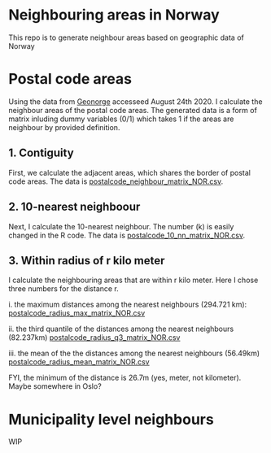 # Neighbouring areas in Norway
This repo is to generate neighbour areas based on geographic data of Norway

# Postal code areas

Using the data from [Geonorge](https://kartkatalog.geonorge.no/metadata/postnummeromraader/462a5297-33ef-438a-82a5-07fff5799be3) accesseed August 24th 2020.
I calculate the neighbour areas of the postal code areas.
The generated data is a form of matrix inluding dummy variables (0/1) which takes 1 if the areas are neighbour by provided definition. 

## 1. Contiguity
First, we calculate the adjacent areas, which shares the border of postal code areas. 
The data is [postalcode_neighbour_matrix_NOR.csv](https://github.com/keita43a/neighbour_area_norway/blob/master/postalcode_neighbour_matrix_NOR.csv).


## 2. 10-nearest neighboour
Next, I calculate the 10-nearest neighbour. 
The number (k) is easily changed in the R code.
The data is [postalcode_10_nn_matrix_NOR.csv](https://github.com/keita43a/neighbour_area_norway/blob/master/postalcode_10_nn_matrix_NOR.csv).

## 3. Within radius of r kilo meter
I calculate the neighbouring areas that are within r kilo meter.
Here I chose three numbers for the distance r.

i. the maximum distances among the nearest neighbours (294.721 km): [postalcode_radius_max_matrix_NOR.csv](https://github.com/keita43a/neighbour_area_norway/blob/master/postalcode_radius_max_matrix_NOR.csv)

ii. the third quantile of the distances among the nearest neighbours (82.237km) [postalcode_radius_q3_matrix_NOR.csv](https://github.com/keita43a/neighbour_area_norway/blob/master/postalcode_radius_q3_matrix_NOR.csv)

iii. the mean of the the distances among the nearest neighbours (56.49km) [postalcode_radius_mean_matrix_NOR.csv](https://github.com/keita43a/neighbour_area_norway/blob/master/postalcode_radius_mean_matrix_NOR.csv)

FYI, the minimum of the distance is 26.7m (yes, meter, not kilometer). Maybe somewhere in Oslo?

# Municipality level neighbours

WIP

